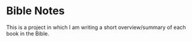 # Bible Notes

This is a project in which I am writing a short overview/summary of each book in the Bible.


